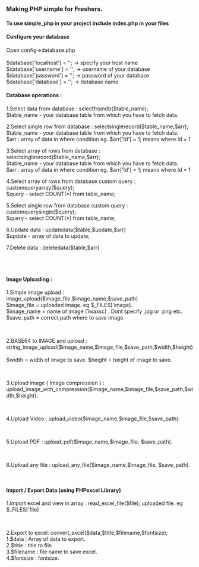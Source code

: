 <h3>Making PHP simple for Freshers.</h3>

<h4>To use simple_php in your project include index.php in your files</h4>

<h4>Configure your database</h4>

<p> Open config->database.php <br><br>
    $database['localhost'] = ''; -> specify your host name<br>
    $database['username'] = ''; -> username of your database <br>
    $database['password'] = ''; -> password of your database <br>
    $database['database'] = ''; -> database name <br>
</p>

<h4> Database operations : </h4>

<p>1.Select data from database : selectfromdb($table_name);  <br>  $table_name - your database table from which you have to fetch data.</p>
<p>2.Select single row from database : selectsinglerecord($table_name,$arr); <br> $table_name - your database table from which you have to fetch data.<br> 
$arr : array of data in where condition eg. $arr['Id'] = 1; means where Id = 1</p>
<p>3.Select array of rows from  database : selectsinglerecord($table_name,$arr); <br> $table_name - your database table from which you have to fetch data.<br> 
$arr : array of data in where condition eg. $arr['Id'] = 1; means where Id = 1</p>
<p>4.Select array of rows from  database custom query : customqueryarray($query); <br> $query - select COUNT(*) from table_name;</p>
<p>5.Select single row from  database custom query : customquerysingle($query); <br> $query - select COUNT(*) from table_name;</p>
<p>6.Update data : updatedata($table,$update,$arr) <br> $update - array of data to update;</p>
<p>7.Delete data : deletedata($table,$arr)</p><br><br>

<h4> Image Uploading : </h4>
<p>1.Simple image upload : image_upload($image_file,$image_name,$save_path)  <br>
$image_file = uploaded image. eg $_FILES['image].<br>
$image_name = name of image (1waxsc) . Dont specify .jpg or .png etc.<br>
$save_path = correct path where to save image.    
</p><br>
<p>2.BASE64 to IMAGE and upload : string_image_upload($image_name,$image_file,$save_path,$width,$height).<br>
$width = width of image to save.
$height = height of image to save.
</p><br>
<p>3.Upload image ( Image compression ) : upload_image_with_compression($image_name,$image_file,$save_path,$width,$height).</p><br>
<p>4.Upload Video : upload_video($image_name,$image_file,$save_path).</p><br>
<p>5.Upload PDF : upload_pdf($image_name,$image_file, $save_path).</p><br>
<p>6.Upload any file : upload_any_file($image_name,$image_file, $save_path).</p><br>

<h4>Import / Export Data (using PHPexcel Library)</h4>
<p>1.Import excel and view in array : read_excel_file($file);  uploaded file. eg $_FILES['file]</p><br>
<p>2.Export to  excel: convert_excel($data,$title,$filename,$fontsize);<br>
1.$data : Array of data to export.<br> 
2.$title : title to file.<br> 
3.$filename : file name to save excel. <br>   
4.$fontsize : fontsize.    <br> 
</p><br>